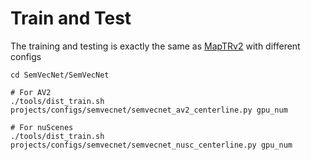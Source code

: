 # Train and Test

The training and testing is exactly the same as [MapTRv2](https://github.com/hustvl/MapTR/blob/maptrv2/docs/train_eval.md) with different configs

```shell
cd SemVecNet/SemVecNet

# For AV2
./tools/dist_train.sh projects/configs/semvecnet/semvecnet_av2_centerline.py gpu_num

# For nuScenes
./tools/dist_train.sh projects/configs/semvecnet/semvecnet_nusc_centerline.py gpu_num
```